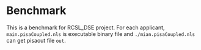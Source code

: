 # Benchmark

This is a benchmark for RCSL_DSE project.
For each applicant, `main.pisaCoupled.nls` is executable binary file and `./mian.pisaCoupled.nls` can get pisaout file `out`.
